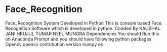 # Face_Recognition
Face_Recognition System Developed in Python
This is console based Face Recognition Software which is developed in python.
Codded By KAUSHAL JANI
          HRUJUL TUMAR
          NEEL MUNGRA
Dependencies
You should Run this on Anaconda Prompt
and you should have  following python packages
Opencv
opencv contribution version
numpy
os
